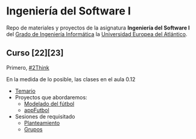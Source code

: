 # Ingeniería del Software I

Repo de materiales y proyectos de la asignatura **Ingeniería del Software I** del [Grado de Ingeniería Informática](https://www.uneatlantico.es/escuela-politecnica-superior/estudios-grado-oficial-en-ingenieria-informatica) la [Universidad Europea del Atlántico](https://www.uneatlantico.es). 

## Curso [22][23]

Primero, [#2Think](docs/2think.md)

En la medida de lo posible, las clases en el aula 0.12

* [Temario](docs/temario.md)
* Proyectos que abordaremos:
  * [Modelado del fútbol](actividades/001-futbol/)
  * [appFutbol](actividades/002-appFutbol/)
* Sesiones de requisitado
  * [Planteamiento](docs/sesionesRequisitado/infoParaAlumnos.md)
  * [Grupos](docs/grupos.md)
